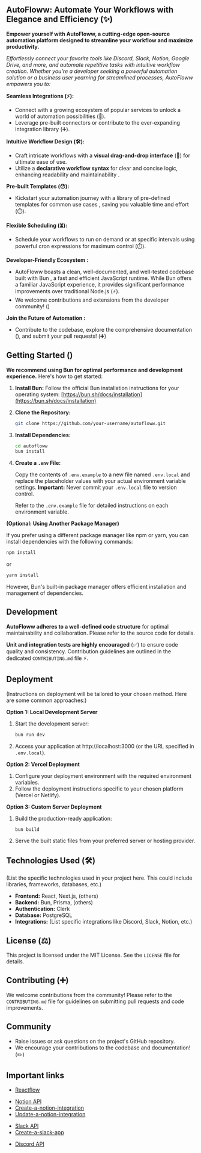 ## AutoFloww: Automate Your Workflows with Elegance and Efficiency (✨)

**Empower yourself with AutoFloww, a cutting-edge open-source automation platform designed to streamline your workflow and maximize productivity.**

_Effortlessly connect your favorite tools like Discord, Slack, Notion, Google Drive, and more, and automate repetitive tasks with intuitive workflow creation. Whether you're a developer seeking a powerful automation solution or a business user yearning for streamlined processes, AutoFloww empowers you to:_

**Seamless Integrations (⚡):**

- Connect with a growing ecosystem of popular services to unlock a world of automation possibilities (🤖).
- Leverage pre-built connectors or contribute to the ever-expanding integration library (➕).

**Intuitive Workflow Design (🛠):**

- Craft intricate workflows with a **visual drag-and-drop interface** (🔵) for ultimate ease of use.
- Utilize a **declarative workflow syntax** for clear and concise logic, enhancing readability and maintainability .

**Pre-built Templates (😯):**

- Kickstart your automation journey with a library of pre-defined templates for common use cases , saving you valuable time and effort (⏱️).

**Flexible Scheduling (⏳):**

- Schedule your workflows to run on demand or at specific intervals using powerful cron expressions for maximum control (⏱️️).

**Developer-Friendly Ecosystem :**

- AutoFloww boasts a clean, well-documented, and well-tested codebase built with Bun , a fast and efficient JavaScript runtime. While Bun offers a familiar JavaScript experience, it provides significant performance improvements over traditional Node.js (⚡).
- We welcome contributions and extensions from the developer community! ()

**Join the Future of Automation :**

- Contribute to the codebase, explore the comprehensive documentation (), and submit your pull requests! (➕)

## Getting Started ()

**We recommend using Bun for optimal performance and development experience.** Here's how to get started:

1. **Install Bun:**
   Follow the official Bun installation instructions for your operating system: [https://bun.sh/docs/installation](https://bun.sh/docs/installation)

2. **Clone the Repository:**

   ```bash
   git clone https://github.com/your-username/autofloww.git
   ```

3. **Install Dependencies:**

   ```bash
   cd autofloww
   bun install
   ```

4. **Create a `.env` File:**

   Copy the contents of `.env.example` to a new file named `.env.local` and replace the placeholder values with your actual environment variable settings. **Important:** Never commit your `.env.local` file to version control.

   Refer to the `.env.example` file for detailed instructions on each environment variable.

**(Optional: Using Another Package Manager)**

If you prefer using a different package manager like npm or yarn, you can install dependencies with the following commands:

```bash
npm install
```

or

```bash
yarn install
```

However, Bun's built-in package manager offers efficient installation and management of dependencies.

## Development

**AutoFloww adheres to a well-defined code structure** for optimal maintainability and collaboration. Please refer to the source code for details.

**Unit and integration tests are highly encouraged** (✅) to ensure code quality and consistency. Contribution guidelines are outlined in the dedicated `CONTRIBUTING.md` file ⚡.

## Deployment

(Instructions on deployment will be tailored to your chosen method. Here are some common approaches:)

**Option 1: Local Development Server**

1. Start the development server:

   ```bash
   bun run dev
   ```

2. Access your application at http://localhost:3000 (or the URL specified in `.env.local`).

**Option 2: Vercel Deployment**

1. Configure your deployment environment with the required environment variables.
2. Follow the deployment instructions specific to your chosen platform (Vercel or Netlify).

**Option 3: Custom Server Deployment**

1. Build the production-ready application:

   ```bash
   bun build
   ```

2. Serve the built static files from your preferred server or hosting provider.

## Technologies Used (🛠️)

(List the specific technologies used in your project here. This could include libraries, frameworks, databases, etc.)

- **Frontend:** React, Next.js, (others)
- **Backend:** Bun, Prisma, (others)
- **Authentication:** Clerk
- **Database:** PostgreSQL
- **Integrations:** (List specific integrations like Discord, Slack, Notion, etc.)

## License (⚖️)

This project is licensed under the MIT License. See the `LICENSE` file for details.

## Contributing (➕)

We welcome contributions from the community! Please refer to the `CONTRIBUTING.md` file for guidelines on submitting pull requests and code improvements.

## Community

- Raise issues or ask questions on the project's GitHub repository.
- We encourage your contributions to the codebase and documentation! (✏️)

## Important links

<!-- Reactflow -->

- [Reactflow](https://reactflow.dev/learn/getting-started)

<!-- Notion -->

- [Notion API](https://developers.notion.com/)
- [Create-a-notion-integration](https://developers.notion.com/docs/create-a-notion-integration)
- [Update-a-notion-integration](https://www.notion.so/my-integrations)

<!-- Slack -->

- [Slack API](https://api.slack.com/)
- [Create-a-slack-app](https://api.slack.com/apps)

<!-- Discord -->

- [Discord API](https://discord.com/developers/docs/intro)

